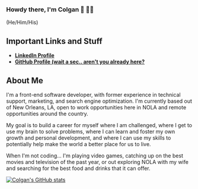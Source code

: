 ### Howdy there, I'm Colgan 🤠 👋🏻
(He/Him/His)

<!--
**colganmeanor/colganmeanor** is a ✨ _special_ ✨ repository because its `README.md` (this file) appears on your GitHub profile.

Here are some ideas to get you started:

- 🔭 I’m currently working on ...
- 🌱 I’m currently learning ...
- 👯 I’m looking to collaborate on ...
- 🤔 I’m looking for help with ...
- 💬 Ask me about ...
- 📫 How to reach me: ...
- 😄 Pronouns: ...
- ⚡ Fun fact: ...
-->

## Important Links and Stuff
 
 - **[LinkedIn Profile](https://www.linkedin.com/in/colgan-meanor/)**
 - **[GitHub Profile (wait a sec.. aren't you already here?](https://github.com/colganmeanor)**

## About Me

I'm a front-end software developer, with former experience in technical support, marketing, and search engine optimization. I'm currently based out of New Orleans, LA, open to work opportunities here in NOLA and remote opportunities around the country. 

My goal is to build a career for myself where I am challenged, where I get to use my brain to solve problems, where I can learn and foster my own growth and personal development, and where I can use my skills to potentially help make the world a better place for us to live. 

When I'm not coding... I'm playing video games, catching up on the best movies and television of the past year, or out exploring NOLA with my wife and searching for the best food and drinks that it can offer. 

[![Colgan's GitHub stats](https://github-readme-stats.vercel.app/api?username=colganmeanor&show_icons=true&theme=radical)](https://github.com/anuraghazra/github-readme-stats)
